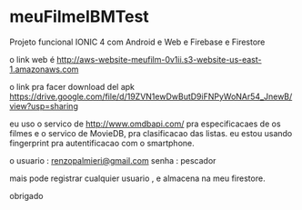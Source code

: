 # meuFilmeIBMTest


Projeto funcional IONIC 4 com Android e Web e Firebase e Firestore

o link web é http://aws-website-meufilm-0v1ii.s3-website-us-east-1.amazonaws.com

o link pra facer download del apk 
https://drive.google.com/file/d/19ZVN1ewDwButD9iFNPyWoNAr54_JnewB/view?usp=sharing

eu uso o servico de http://www.omdbapi.com/ pra especificacaes de os filmes e o servico de MovieDB, pra clasificacao das listas.
eu estou usando fingerprint pra autentificacao com o smartphone.

o usuario : renzopalmieri@gmail.com
senha : pescador

mais pode registrar cualquier usuario , e almacena na meu firestore.

obrigado

